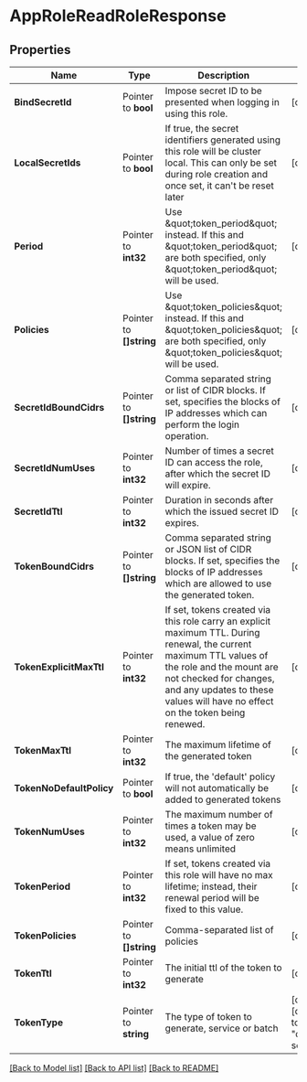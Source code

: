# AppRoleReadRoleResponse


## Properties

Name | Type | Description | Notes
------------ | ------------- | ------------- | -------------
**BindSecretId** | Pointer to **bool** | Impose secret ID to be presented when logging in using this role. | [optional] 
**LocalSecretIds** | Pointer to **bool** | If true, the secret identifiers generated using this role will be cluster local. This can only be set during role creation and once set, it can&#x27;t be reset later | [optional] 
**Period** | Pointer to **int32** | Use \&quot;token_period\&quot; instead. If this and \&quot;token_period\&quot; are both specified, only \&quot;token_period\&quot; will be used. | [optional] 
**Policies** | Pointer to **[]string** | Use \&quot;token_policies\&quot; instead. If this and \&quot;token_policies\&quot; are both specified, only \&quot;token_policies\&quot; will be used. | [optional] 
**SecretIdBoundCidrs** | Pointer to **[]string** | Comma separated string or list of CIDR blocks. If set, specifies the blocks of IP addresses which can perform the login operation. | [optional] 
**SecretIdNumUses** | Pointer to **int32** | Number of times a secret ID can access the role, after which the secret ID will expire. | [optional] 
**SecretIdTtl** | Pointer to **int32** | Duration in seconds after which the issued secret ID expires. | [optional] 
**TokenBoundCidrs** | Pointer to **[]string** | Comma separated string or JSON list of CIDR blocks. If set, specifies the blocks of IP addresses which are allowed to use the generated token. | [optional] 
**TokenExplicitMaxTtl** | Pointer to **int32** | If set, tokens created via this role carry an explicit maximum TTL. During renewal, the current maximum TTL values of the role and the mount are not checked for changes, and any updates to these values will have no effect on the token being renewed. | [optional] 
**TokenMaxTtl** | Pointer to **int32** | The maximum lifetime of the generated token | [optional] 
**TokenNoDefaultPolicy** | Pointer to **bool** | If true, the &#x27;default&#x27; policy will not automatically be added to generated tokens | [optional] 
**TokenNumUses** | Pointer to **int32** | The maximum number of times a token may be used, a value of zero means unlimited | [optional] 
**TokenPeriod** | Pointer to **int32** | If set, tokens created via this role will have no max lifetime; instead, their renewal period will be fixed to this value. | [optional] 
**TokenPolicies** | Pointer to **[]string** | Comma-separated list of policies | [optional] 
**TokenTtl** | Pointer to **int32** | The initial ttl of the token to generate | [optional] 
**TokenType** | Pointer to **string** | The type of token to generate, service or batch | [optional] [default to "default-service"]





[[Back to Model list]](../README.md#documentation-for-models) [[Back to API list]](../README.md#documentation-for-api-endpoints) [[Back to README]](../README.md)


